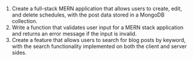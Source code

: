 1. Create a full-stack MERN application that allows users to create, edit, and delete schedules, with the post data stored in a MongoDB collection.
2. Write a function that validates user input for a MERN stack application and returns an error message if the input is invalid.
3. Create a feature that allows users to search for blog posts by keyword, with the search functionality implemented on both the client and server sides.